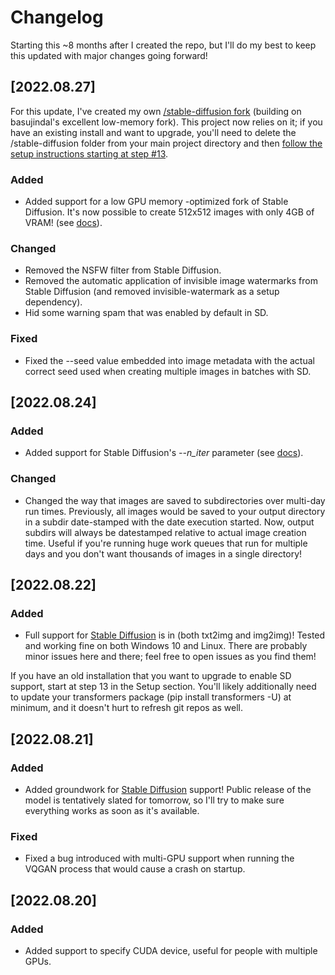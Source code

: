 # Changelog

Starting this ~8 months after I created the repo, but I'll do my best to keep this updated with major changes going forward!

## [2022.08.27]

For this update, I've created my own [/stable-diffusion fork](https://github.com/rbbrdckybk/stable-diffusion) (building on basujindal's excellent low-memory fork). This project now relies on it; if you have an existing install and want to upgrade, you'll need to delete the /stable-diffusion folder from your main project directory and then [follow the setup instructions starting at step #13](https://github.com/rbbrdckybk/ai-art-generator#setup).

### Added
- Added support for a low GPU memory -optimized fork of Stable Diffusion. It's now possible to create 512x512 images with only 4GB of VRAM! (see [docs](https://github.com/rbbrdckybk/ai-art-generator#usage)).
### Changed
- Removed the NSFW filter from Stable Diffusion.
- Removed the automatic application of invisible image watermarks from Stable Diffusion (and removed invisible-watermark as a setup dependency).
- Hid some warning spam that was enabled by default in SD.
### Fixed
- Fixed the --seed value embedded into image metadata with the actual correct seed used when creating multiple images in batches with SD.

## [2022.08.24]
### Added
- Added support for Stable Diffusion's *--n_iter* parameter (see [docs](https://github.com/rbbrdckybk/ai-art-generator#usage)).
### Changed
- Changed the way that images are saved to subdirectories over multi-day run times. Previously, all images would be saved to your output directory in a subdir date-stamped with the date execution started. Now, output subdirs will always be datestamped relative to actual image creation time. Useful if you're running huge work queues that run for multiple days and you don't want thousands of images in a single directory!

## [2022.08.22]
### Added
- Full support for [Stable Diffusion](https://github.com/CompVis/stable-diffusion) is in (both txt2img and img2img)! Tested and working fine on both Windows 10 and Linux. There are probably minor issues here and there; feel free to open issues as you find them!  

If you have an old installation that you want to upgrade to enable SD support, start at step 13 in the Setup section. You'll likely additionally need to update your transformers package (pip install transformers -U) at minimum, and it doesn't hurt to refresh git repos as well.

## [2022.08.21]
### Added
- Added groundwork for [Stable Diffusion](https://github.com/CompVis/stable-diffusion) support! Public release of the model is tentatively slated for tomorrow, so I'll try to make sure everything works as soon as it's available.
### Fixed
- Fixed a bug introduced with multi-GPU support when running the VQGAN process that would cause a crash on startup.

## [2022.08.20]
### Added
- Added support to specify CUDA device, useful for people with multiple GPUs.
